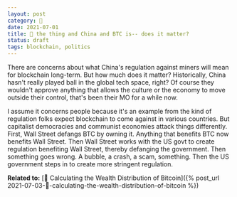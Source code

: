 ```yaml
---
layout: post
category: 🌰
date: 2021-07-01
title: 🌰 the thing and China and BTC is-- does it matter?
status: draft
tags: blockchain, politics
---
```

There are concerns about what China's regulation against miners will mean for blockchain long-term. But how much does it matter? Historically, China hasn't really played ball in the global tech space, right? Of course they wouldn't approve anything that allows the culture or the economy to move outside their control, that's been their MO for a while now.

I assume it concerns people because it's an example from the kind of regulation folks expect blockchain to come against in various countries. But capitalist democracies and communist economies attack things differently. First, Wall Street defangs BTC by owning it. Anything that benefits BTC now benefits Wall Street. Then Wall Street works with the US govt to create regulation benefiting Wall Street, thereby defanging the government. Then something goes wrong. A bubble, a crash, a scam, something. Then the US government steps in to create more stringent regulation.

**Related to:** [🌳 Calculating the Wealth Distribution of Bitcoin]({% post_url 2021-07-03-🌳-calculating-the-wealth-distribution-of-bitcoin %})